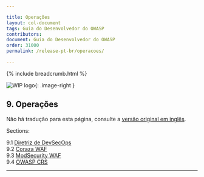 ```yaml
---

title: Operações
layout: col-document
tags: Guia do Desenvolvedor do OWASP
contributors:
document: Guia do Desenvolvedor do OWASP
order: 31000
permalink: /release-pt-br/operacoes/

---
```


{% include breadcrumb.html %}

<style type="text/css">
.image-right {
  height: 180px;
  display: block;
  margin-left: auto;
  margin-right: auto;
  float: right;
}
</style>

![WIP logo](../../../assets/images/dg_wip.png "Trabalho em andamento"){: .image-right }

## 9. Operações

Não há tradução para esta página, consulte a [versão original em inglês][release1100].

Sections:

9.1 [Diretriz de DevSecOps](01-devsecops.md)  
9.2 [Coraza WAF](02-coraza.md)  
9.3 [ModSecurity WAF](03-modsecurity.md)  
9.4 [OWASP CRS](04-crs.md)  

----

[release1100]: https://github.com/OWASP/www-project-developer-guide/blob/main/draft/11-operations/toc.md
